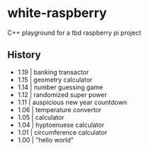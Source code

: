 # white-raspberry
C++ playground for a tbd raspberry pi project

## History
- 1.19 | banking transactor
- 1.15 | geometry calculator
- 1.14 | number guessing game
- 1.12 | randomized super power
- 1.11 | auspicious new year countdown
- 1.06 | temperature convertor
- 1.05 | calculator
- 1.04 | hyptoenuese calculator
- 1.01 | circumference calculator
- 1.00 | "hello world"